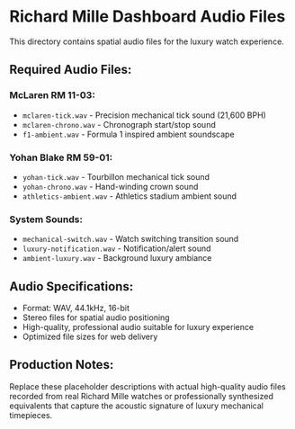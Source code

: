 # Richard Mille Dashboard Audio Files

This directory contains spatial audio files for the luxury watch experience.

## Required Audio Files:

### McLaren RM 11-03:
- `mclaren-tick.wav` - Precision mechanical tick sound (21,600 BPH)
- `mclaren-chrono.wav` - Chronograph start/stop sound
- `f1-ambient.wav` - Formula 1 inspired ambient soundscape

### Yohan Blake RM 59-01:
- `yohan-tick.wav` - Tourbillon mechanical tick sound
- `yohan-chrono.wav` - Hand-winding crown sound
- `athletics-ambient.wav` - Athletics stadium ambient sound

### System Sounds:
- `mechanical-switch.wav` - Watch switching transition sound
- `luxury-notification.wav` - Notification/alert sound
- `ambient-luxury.wav` - Background luxury ambiance

## Audio Specifications:
- Format: WAV, 44.1kHz, 16-bit
- Stereo files for spatial audio positioning
- High-quality, professional audio suitable for luxury experience
- Optimized file sizes for web delivery

## Production Notes:
Replace these placeholder descriptions with actual high-quality audio files recorded from real Richard Mille watches or professionally synthesized equivalents that capture the acoustic signature of luxury mechanical timepieces.